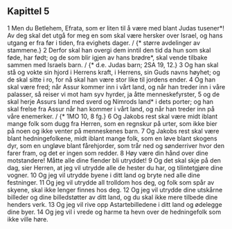 ## Kapittel 5

1 Men du Betlehem, Efrata, som er liten til å være med blant Judas tusener*! Av deg skal det utgå for meg en som skal være hersker over Israel, og hans utgang er fra før i tiden, fra evighets dager. / {* større avdelinger av stammene.}
2 Derfor skal han overgi dem inntil den tid da hun som skal føde, har født; og de som blir igjen av hans brødre*, skal vende tilbake sammen med Israels barn. / {* d.e. Judas barn; 2SA 19, 12.}
3 Og han skal stå og vokte sin hjord i Herrens kraft, i Herrens, sin Guds navns høyhet; og de skal sitte i ro, for nå skal han være stor like til jordens ender.
4 Og han skal være fred; når Assur kommer inn i vårt land, og når han treder inn i våre palasser, så reiser vi mot ham syv hyrder, ja åtte menneskefyrster,
5 og de skal herje Assurs land med sverd og Nimrods land* i dets porter; og han skal frelse fra Assur når han kommer i vårt land, og når han treder inn på våre enemerker. / {* 1MO 10, 8 fg.}
6 Og Jakobs rest skal være midt iblant mange folk som dugg fra Herren, som en regnskur på urter, som ikke bier på noen og ikke venter på menneskenes barn.
7 Og Jakobs rest skal være blant hedningefolkene, midt iblant mange folk, som en løve blant skogens dyr, som en ungløve blant fårehjorder, som trår ned og sønderriver hvor den farer fram, og det er ingen som redder.
8 Høy være din hånd over dine motstandere! Måtte alle dine fiender bli utryddet!
9 Og det skal skje på den dag, sier Herren, at jeg vil utrydde alle de hester du har, og tilintetgjøre dine vogner.
10 Og jeg vil utrydde byene i ditt land og bryte ned alle dine festninger.
11 Og jeg vil utrydde all trolldom hos deg, og folk som spår av skyene, skal ikke lenger finnes hos deg.
12 Og jeg vil utrydde dine utskårne billeder og dine billedstøtter av ditt land, og du skal ikke mere tilbede dine henders verk.
13 Og jeg vil rive opp Astartebilledene i ditt land og ødelegge dine byer.
14 Og jeg vil i vrede og harme ta hevn over de hedningefolk som ikke ville høre.
